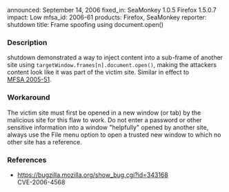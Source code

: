announced: September 14, 2006
fixed_in: SeaMonkey 1.0.5
          Firefox 1.5.0.7
impact: Low
mfsa_id: 2006-61
products: Firefox, SeaMonkey
reporter: shutdown
title: Frame spoofing using document.open()

<h3>Description</h3>

<p>shutdown demonstrated a way to inject content into a sub-frame of another
site using <code>targetWindow.frames[n].document.open()</code>,
making the attackers content look like it was part of the victim site.
Similar in effect to <a href="../2005/mfsa2005-51.html">MFSA 2005-51</a>.</p>

<h3>Workaround</h3>

<p>The victim site must first be opened in a new window (or tab) by the
malicious site for this flaw to work. Do not enter a password or other sensitive
information into a window "helpfully" opened by another site, always use the File
menu option to open a trusted new window to which no other site has a reference.</p>

<h3>References</h3>

<ul>
<li><a href="https://bugzilla.mozilla.org/show_bug.cgi?id=343168">
https://bugzilla.mozilla.org/show_bug.cgi?id=343168</a><br/>
CVE-2006-4568</li>
</ul>



